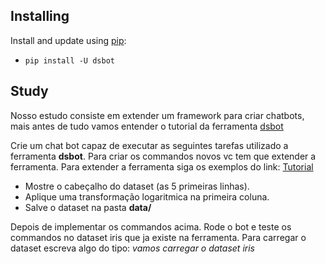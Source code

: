 ## Installing

Install and update using [pip](https://github.com/jefrysastre/dsbot#installing):

* `pip install -U dsbot`


## Study

Nosso estudo consiste em extender um framework para criar chatbots, mais antes de tudo vamos entender o tutorial da ferramenta [dsbot](https://github.com/jefrysastre/dsbot)

Crie um chat bot capaz de executar as seguintes tarefas utilizado a ferramenta **dsbot**. 
Para criar os commandos novos vc tem que extender a ferramenta. Para extender a ferramenta siga os exemplos do link: [Tutorial](https://github.com/jefrysastre/dsbot#creating-new-commands)

* Mostre o cabeçalho do dataset (as 5 primeiras linhas).
* Aplique uma transformação logaritmica na primeira coluna. 
* Salve o dataset na pasta **data/**

Depois de implementar os commandos acima. Rode o bot e teste os commandos no dataset iris que ja existe na ferramenta.
Para carregar o dataset escreva algo do tipo: _vamos carregar o dataset iris_